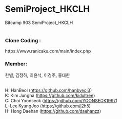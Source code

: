# SemiProject_HKCLH
Bitcamp 903 SemiProject_HKCLH
<br><br>

<h3>Clone Coding :</h3> https://www.ranicake.com/main/index.php

<h3>Member:</h3>
한별, 김정하, 최윤석, 이경주, 홍대한<br><br>

H: HanBeol (https://github.com/hanbyeol3)<br>
K: Kim Jungha (https://github.com/kidultree)<br>
C: Choi Yoonseok (https://github.com/YOONSEOK1997)<br>
L: Lee KyungJoo (https://github.com/j2h5)<br>
H: Hong Daehan (https://github.com/daehanzz)
